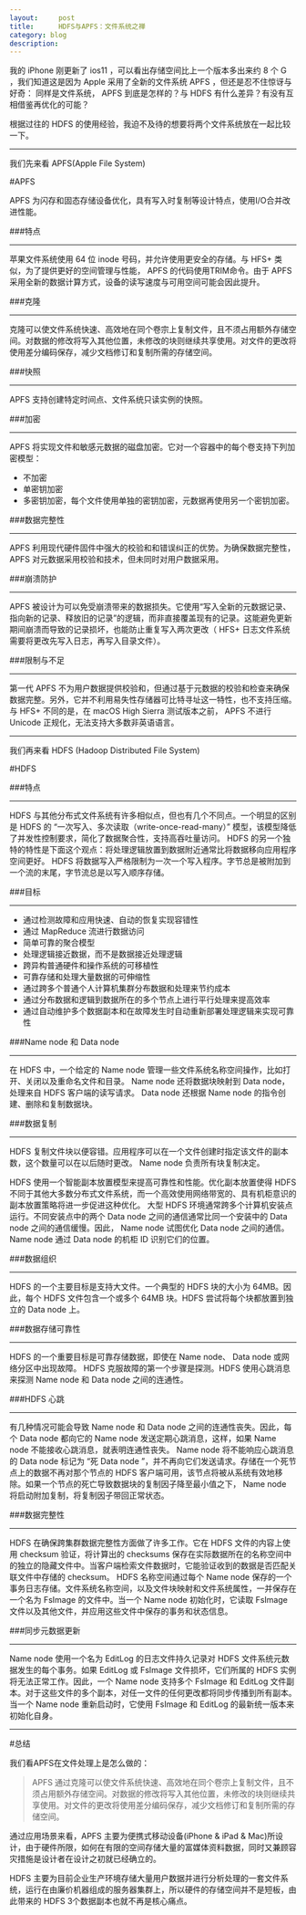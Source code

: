 ```yaml
---
layout:     post
title:      HDFS与APFS：文件系统之禅
category: blog
description: 
---
```

我的 iPhone 刚更新了 ios11 ，可以看出存储空间比上一个版本多出来约 8 个 G ，我们知道这是因为 Apple 采用了全新的文件系统 APFS ，但还是忍不住惊讶与好奇： 同样是文件系统， APFS 到底是怎样的？与 HDFS 有什么差异？有没有互相借鉴再优化的可能？

根据过往的 HDFS 的使用经验，我迫不及待的想要将两个文件系统放在一起比较一下。

***

我们先来看 APFS(Apple File System)

#APFS

APFS 为闪存和固态存储设备优化，具有写入时复制等设计特点，使用I/O合并改进性能。

###特点

******

苹果文件系统使用 64 位 inode 号码，并允许使用更安全的存储。与 HFS+ 类似，为了提供更好的空间管理与性能， APFS 的代码使用TRIM命令。由于 APFS 采用全新的数据计算方式，设备的读写速度与可用空间可能会因此提升。

###克隆

******

克隆可以使文件系统快速、高效地在同个卷宗上复制文件，且不须占用额外存储空间。对数据的修改将写入其他位置，未修改的块则继续共享使用。对文件的更改将使用差分编码保存，减少文档修订和复制所需的存储空间。

###快照

******

APFS 支持创建特定时间点、文件系统只读实例的快照。

###加密

******

APFS 将实现文件和敏感元数据的磁盘加密。它对一个容器中的每个卷支持下列加密模型：
- 不加密
- 单密钥加密
- 多密钥加密，每个文件使用单独的密钥加密，元数据再使用另一个密钥加密。

###数据完整性

******

APFS 利用现代硬件固件中强大的校验和和错误纠正的优势。为确保数据完整性， APFS  对元数据采用校验和技术，但未同时对用户数据采用。

###崩溃防护

******

APFS 被设计为可以免受崩溃带来的数据损失。它使用“写入全新的元数据记录、指向新的记录、释放旧的记录”的逻辑，而非直接覆盖现有的记录。这能避免更新期间崩溃而导致的记录损坏，也能防止重复写入两次更改（ HFS+ 日志文件系统需要将更改先写入日志，再写入目录文件）。

###限制与不足

******

第一代 APFS 不为用户数据提供校验和，但通过基于元数据的校验和检查来确保数据完整。另外，它并不利用易失性存储器可比特寻址这一特性，也不支持压缩。
与 HFS+ 不同的是，在 macOS High Sierra 测试版本之前， APFS 不进行 Unicode 正规化，无法支持大多数非英语语言。

***

我们再来看 HDFS (Hadoop Distributed File System)

#HDFS

###特点

******

HDFS 与其他分布式文件系统有许多相似点，但也有几个不同点。一个明显的区别是 HDFS 的 “一次写入、多次读取（write-once-read-many）” 模型，该模型降低了并发性控制要求，简化了数据聚合性，支持高吞吐量访问。
HDFS 的另一个独特的特性是下面这个观点：将处理逻辑放置到数据附近通常比将数据移向应用程序空间更好。
HDFS 将数据写入严格限制为一次一个写入程序。字节总是被附加到一个流的末尾，字节流总是以写入顺序存储。

###目标

******

- 通过检测故障和应用快速、自动的恢复实现容错性
- 通过 MapReduce 流进行数据访问
- 简单可靠的聚合模型
- 处理逻辑接近数据，而不是数据接近处理逻辑
- 跨异构普通硬件和操作系统的可移植性
- 可靠存储和处理大量数据的可伸缩性
- 通过跨多个普通个人计算机集群分布数据和处理来节约成本
- 通过分布数据和逻辑到数据所在的多个节点上进行平行处理来提高效率
- 通过自动维护多个数据副本和在故障发生时自动重新部署处理逻辑来实现可靠性

###Name node 和 Data node

******

在 HDFS 中，一个给定的 Name node 管理一些文件系统名称空间操作，比如打开、关闭以及重命名文件和目录。 Name node 还将数据块映射到 Data node，处理来自 HDFS 客户端的读写请求。 Data node 还根据 Name node 的指令创建、删除和复制数据块。

###数据复制

******

HDFS 复制文件块以便容错。应用程序可以在一个文件创建时指定该文件的副本数，这个数量可以在以后随时更改。 Name node 负责所有块复制决定。

HDFS 使用一个智能副本放置模型来提高可靠性和性能。优化副本放置使得 HDFS 不同于其他大多数分布式文件系统，而一个高效使用网络带宽的、具有机柜意识的副本放置策略将进一步促进这种优化。
大型 HDFS 环境通常跨多个计算机安装点运行。不同安装点中的两个 Data node 之间的通信通常比同一个安装中的 Data node 之间的通信缓慢。因此， Name node 试图优化 Data node 之间的通信。 Name node 通过 Data node 的机柜 ID 识别它们的位置。

###数据组织

******

HDFS 的一个主要目标是支持大文件。一个典型的 HDFS 块的大小为 64MB。因此，每个 HDFS 文件包含一个或多个 64MB 块。HDFS 尝试将每个块都放置到独立的 Data node 上。

###数据存储可靠性

******

HDFS 的一个重要目标是可靠存储数据，即使在 Name node、 Data node 或网络分区中出现故障。
HDFS 克服故障的第一个步骤是探测。HDFS 使用心跳消息来探测 Name node 和 Data node 之间的连通性。

###HDFS 心跳

******

有几种情况可能会导致 Name node 和 Data node 之间的连通性丧失。因此，每个 Data node 都向它的 Name node 发送定期心跳消息，这样，如果 Name node 不能接收心跳消息，就表明连通性丧失。 Name node 将不能响应心跳消息的 Data node 标记为 “死 Data node ”，并不再向它们发送请求。存储在一个死节点上的数据不再对那个节点的 HDFS 客户端可用，该节点将被从系统有效地移除。如果一个节点的死亡导致数据块的复制因子降至最小值之下， Name node 将启动附加复制，将复制因子带回正常状态。

###数据完整性

******

HDFS 在确保跨集群数据完整性方面做了许多工作。它在 HDFS 文件的内容上使用 checksum 验证，将计算出的 checksums 保存在实际数据所在的名称空间中的独立的隐藏文件中。当客户端检索文件数据时，它能验证收到的数据是否匹配关联文件中存储的 checksum。
HDFS 名称空间通过每个 Name node 保存的一个事务日志存储。文件系统名称空间，以及文件块映射和文件系统属性，一并保存在一个名为 FsImage 的文件中。当一个 Name node 初始化时，它读取 FsImage 文件以及其他文件，并应用这些文件中保存的事务和状态信息。

###同步元数据更新

******

Name node 使用一个名为 EditLog 的日志文件持久记录对 HDFS 文件系统元数据发生的每个事务。如果 EditLog 或 FsImage 文件损坏，它们所属的 HDFS 实例将无法正常工作。因此，一个 Name node 支持多个 FsImage 和 EditLog 文件副本。对于这些文件的多个副本，对任一文件的任何更改都将同步传播到所有副本。当一个 Name node 重新启动时，它使用 FsImage 和 EditLog 的最新统一版本来初始化自身。

***

#总结

我们看APFS在文件处理上是怎么做的：

>APFS 通过克隆可以使文件系统快速、高效地在同个卷宗上复制文件，且不须占用额外存储空间。对数据的修改将写入其他位置，未修改的块则继续共享使用。对文件的更改将使用差分编码保存，减少文档修订和复制所需的存储空间。

通过应用场景来看，APFS 主要为便携式移动设备(iPhone & iPad & Mac)所设计，由于硬件所限，如何在有限的空间存储大量的富媒体资料数据，同时又兼顾容灾措施是设计者在设计之初就已经确立的。

HDFS 主要为目前企业生产环境存储大量用户数据并进行分析处理的一套文件系统，运行在由廉价机器组成的服务器集群上，所以硬件的存储空间并不是短板，由此带来的 HDFS 3个数据副本也就不再是核心痛点。



